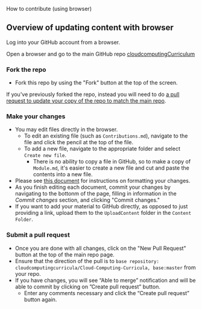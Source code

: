 How to contribute (using browser)

## Overview of updating content with browser

Log into your GitHub account from a browser.

Open a browser and go to the main GitHub repo [cloudcomputingCurriculum](https://github.com/cloudcomputingcurricula/Cloud-Computing-Curricula)

### Fork the repo
- Fork this repo by using the "Fork" button at the top of the screen.

If you've previously forked the repo, instead you will need to do [a pull request to update your copy of the repo to match the main repo](https://github.com/KirstieJane/STEMMRoleModels/wiki/Syncing-your-fork-to-the-original-repository-via-the-browser).

### Make your changes
- You may edit files directly in the browser.
  - To edit an existing file (such as `Contributions.md`), navigate to the file and click the pencil at the top of the file.
  - To add a new file, navigate to the appropriate folder and select `Create new file`.  
    - There is no ability to copy a file in GitHub, so to make a copy of `Module.md`, it's easier to create a new file and cut and paste the contents into a new file.
- Please see [this document](HowToContributeBasic.md) for instructions on formatting your changes.
- As you finish editing each document, commit your changes by navigating to the bottonm of the page, filling in information in the _Commit changes_ section, and clicking "Commit changes." 
- If you want to add your material to GitHub directly, as opposed to just providing a link, upload them to the `UploadContent` folder in the `Content Folder`. 

### Submit a pull request 
- Once you are done with all changes, click on the "New Pull Request" button at the top of the main repo page.
- Ensure that the direction of the pull is to `base repository: cloudcomputingcurricula/Cloud-Computing-Curricula, base:master` from your repo.
- If you have changes, you will see “Able to merge” notification and will be able to commit by clicking on ”Create pull request” button. 
  - Enter any comments necessary and click the “Create pull request” button again. 
